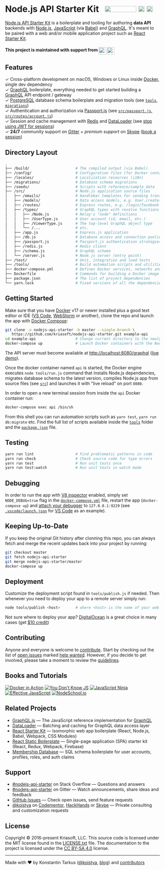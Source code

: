 # Node.js API Starter Kit &nbsp; <a href="https://gitter.im/kriasoft/nodejs-api-starter"><img src="https://img.shields.io/gitter/room/kriasoft/nodejs-api-starter.js.svg" width="102" height="20"></a> <a href="https://github.com/kriasoft/nodejs-api-starter/stargazers"><img src="https://img.shields.io/github/stars/kriasoft/nodejs-api-starter.svg?style=social&label=Star&maxAge=3600" height="20"></a> <a href="https://twitter.com/ReactStarter"><img src="https://img.shields.io/twitter/follow/ReactStarter.svg?style=social&label=Follow&maxAge=3600" height="20"></a>

[Node.js API Starter Kit][nodejskit] is a boilerplate and tooling for authoring **data API**
backends with [Node.js][node], [JavaScript][js] (via [Babel][babel]) and [GraphQL][gql]. It's
meant to be paired with a web and/or mobile application project such as [React Starter Kit][rsk].

#### This project is maintained with support from <a href="https://rollbar.com/?utm_source=reactstartkit(github)&utm_medium=link&utm_campaign=reactstartkit(github)"><img src="https://koistya.github.io/files/rollbar-247x48.png" height="24" align="top" /></a> <a href="https://localizejs.com/?cid=802&utm_source=rsk"><img src="https://koistya.github.io/files/localize-221x48.png" height="24" align="top" /></a>


## Features

✓ Cross-platform development on macOS, Windows or Linux inside [Docker][docker], single dev dependency<br>
✓ [GraphQL][gql] boilerplate, everything needed to get started building a [GraphQL][gql] API endpoint / gateway<br>
✓ [PostgreSQL][pg] database schema boilerplate and migration tools (see [`tools`](./tools), [`migrations`](./migrations))<br>
✓ Authentication and authorization via [Passport.js][passport] (see [`src/passport.js`](./src/passport.js), [`src/routes/account.js`](./src/routes/account.js))<br>
✓ Session and cache management with [Redis][redis] and [DataLoader][loader] (see [stop using JWT for sessions](http://cryto.net/~joepie91/blog/2016/06/13/stop-using-jwt-for-sessions/))<br>
✓ **24/7** community support on [Gitter][gitter] + *premium support* on [Skype][skype] ([book a session](https://calendly.com/koistya))<br>


## Directory Layout

```bash
.
├── /build/                     # The compiled output (via Babel)
├── /config/                    # Configuration files (for Docker containers etc.)
├── /locales/                   # Localization resources (i18n)
├── /migrations/                # Database schema migrations
├── /seeds/                     # Scripts with reference/sample data
├── /src/                       # Node.js application source files
│   ├── /emails/                # Handlebar templates for sending transactional email
│   ├── /models/                # Data access models, e.g. User.create({ email })
│   ├── /routes/                # Express routes, e.g. /login/facebook
│   ├── /types/                 # GraphQL types with resolve functions
│   │   ├── /Node.js            # Relay's "node" definitions
│   │   ├── /UserType.js        # User account (id, email, etc.)
│   │   ├── /ViewerType.js      # The top-level GraphQL object type
│   │   └── /...                # etc.
│   ├── /app.js                 # Express.js application
│   ├── /db.js                  # Database access and connection pooling (via Knex)
│   ├── /passport.js            # Passport.js authentication strategies
│   ├── /redis.js               # Redis client
│   ├── /schema.js              # GraphQL schema
│   └── /server.js              # Node.js server (entry point)
├── /test/                      # Unit, integration and load tests
├── /tools/                     # Build automation scripts and utilities
├── docker-compose.yml          # Defines Docker services, networks and volumes
├── Dockerfile                  # Commands for building a Docker image for production
├── package.json                # The list of project dependencies
└── yarn.lock                   # Fixed versions of all the dependencies
```


## Getting Started

Make sure that you have [Docker][docker] v17 or newer installed plus a good text editor or IDE
([VS Code][code], [WebStorm][wstorm] or another), clone the repo and launch the app with [Docker
Compose][compose]:

```bash
git clone -o nodejs-api-starter -b master --single-branch \
   https://github.com/kriasoft/nodejs-api-starter.git example-api
cd example-api                  # Change current directory to the newly created one
docker-compose up               # Launch Docker containers with the Node.js API app running inside
```

The API server must become available at [http://localhost:8080/graphql](http://localhost:8080/graphql)
([live demo][demo]).

Once the docker container named `api` is started, the Docker engine executes `node tools/run.js`
command that installs Node.js dependencies, migrates database schema to the latest version,
compiles Node.js app from source files (see [`src`](./src)) and launches it with "live reload"
on port `8080`.

In order to open a new terminal session from inside the `api` Docker container run:

```bash
docker-compose exec api /bin/sh
```

From this shell you can run automation scripts such as `yarn test`, `yarn run db:migrate` etc.
Find the full list of scripts available inside the [`tools`](./tools) folder and
the [`package.json`](./package.json) file.


## Testing

```bash
yarn run lint                   # Find problematic patterns in code
yarn run check                  # Check source code for type errors
yarn run test                   # Run unit tests once
yarn run test:watch             # Run unit tests in watch mode
```


## Debugging

In order to run the app with [V8 inspector][v8debug] enabled, simply set `NODE_DEBUG=true` flag in
the [`docker-compose.yml`](docker-compose.yml) file, restart the app (`docker-compose up`) and
[attach your debugger][vsdebug] to `127.0.0.1:9229` (see [`.vscode/launch.json`](https://gist.github.com/koistya/421ea3e0139225b27f909e98202a34de)
for [VS Code][code] as an example).


## Keeping Up-to-Date

If you keep the original Git history after clonning this repo, you can always fetch and merge
the recent updates back into your project by running:

```bash
git checkout master
git fetch nodejs-api-starter
git merge nodejs-api-starter/master
docker-compose up
```


## Deployment

Customize the deployment script found in `tools/publish.js` if needed. Then whenever you need to
deploy your app to a remote server simply run:

```bash
node tools/publish <host>       # where <host> is the name of your web server (see ~/.ssh/config)
```

Not sure where to deploy your app? [DigitalOcean][do] is a great choice in many cases (get [$10 credit][do])


## Contributing

Anyone and everyone is welcome to [contribute](CONTRIBUTING.md). Start by checking out the list of
[open issues](https://github.com/kriasoft/nodejs-api-starter/issues) marked
[help wanted](https://github.com/kriasoft/nodejs-api-starter/issues?q=label:"help+wanted").
However, if you decide to get involved, please take a moment to review the [guidelines](CONTRIBUTING.md).


## Books and Tutorials

[![Docker in Action](https://images-na.ssl-images-amazon.com/images/I/518L63vGMpL._SL160_.jpg)](http://amzn.to/2hmUrNP)
[![You Don't Know JS](https://images-na.ssl-images-amazon.com/images/I/B172ZcXnYDS._SL160_.png)](http://amzn.to/2idQ3gL)
[![JavaScript Ninja](https://images-na.ssl-images-amazon.com/images/I/51tQ+JAczgL._SL160_.jpg)](http://amzn.to/2idDamK)
[![Effective JavaScript](https://images-na.ssl-images-amazon.com/images/I/51W25NBDLQL._SL160_.jpg)](http://amzn.to/2idMZBq)
[![NodeSchool.io](http://koistya.github.io/files/nodeschool.jpg)](https://nodeschool.io/)

## Related Projects

* [GraphQL.js](https://github.com/graphql/graphql-js) — The JavaScript reference implementation for [GraphQL](http://graphql.org/)
* [DataLoader](https://github.com/facebook/dataloader) — Batching and caching for GraphQL data access layer
* [React Starter Kit](https://github.com/kriasoft/react-starter-kit) — Isomorphic web app boilerplate (React, Node.js, Babel, Webpack, CSS Modules)
* [React Static Boilerplate](https://github.com/kriasoft/react-static-boilerplate) — Single-page application (SPA) starter kit (React, Redux, Webpack, Firebase)
* [Membership Database](https://github.com/membership/membership.db) — SQL schema boilerplate for user accounts, profiles, roles, and auth claims


## Support

* [#nodejs-api-starter](http://stackoverflow.com/questions/tagged/nodejs-api-starter) on Stack Overflow — Questions and answers
* [#nodejs-api-starter](https://gitter.im/kriasoft/nodejs-api-starter) on Gitter — Watch announcements, share ideas and feedback
* [GitHub Issues](https://github.com/kriasoft/nodejs-api-starter/issues) — Check open issues, send feature requests
* [@koistya](https://twitter.com/koistya) on [Codementor](https://www.codementor.io/koistya), [HackHands](https://hackhands.com/koistya/) or [Skype][skype] — Private consulting and customization requests


## License

Copyright © 2016-present Kriasoft, LLC. This source code is licensed under the MIT
license found in the [LICENSE.txt](https://github.com/kriasoft/nodejs-api-starter/blob/master/LICENSE.txt)
file. The documentation to the project is licensed under the
[CC BY-SA 4.0](http://creativecommons.org/licenses/by-sa/4.0/) license.


---
Made with ♥ by Konstantin Tarkus ([@koistya](https://twitter.com/koistya), [blog](https://medium.com/@tarkus)) and [contributors](https://github.com/kriasoft/nodejs-api-starter/graphs/contributors)


[nodejskit]: https://github.com/kriasoft/nodejs-api-starter
[rsk]: https://github.com/kriasoft/react-starter-kit
[node]: https://nodejs.org
[js]: https://developer.mozilla.org/docs/Web/JavaScript
[babel]: http://babeljs.io/
[gql]: http://graphql.org/
[yarn]: https://yarnpkg.com
[demo]: https://reactstarter.com/graphql
[pg]: https://www.postgresql.org/
[do]: https://m.do.co/c/eef302dbae9f
[code]: https://code.visualstudio.com/
[wstorm]: https://www.jetbrains.com/webstorm/
[docker]: https://www.docker.com/community-edition
[compose]: https://docs.docker.com/compose/
[v8debug]: https://chromedevtools.github.io/debugger-protocol-viewer/v8/
[vsdebug]: https://code.visualstudio.com/Docs/editor/debugging
[passport]: http://passportjs.org/
[redis]: https://redis.io/
[loader]: https://github.com/facebook/dataloader
[gitter]: https://gitter.im/kriasoft/nodejs-api-starter
[skype]: https://hatscripts.com/addskype?koistya
